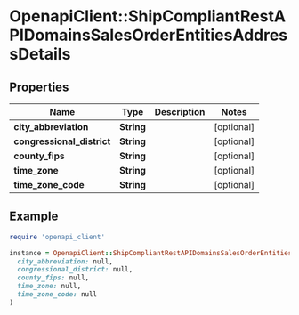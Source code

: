 # OpenapiClient::ShipCompliantRestAPIDomainsSalesOrderEntitiesAddressDetails

## Properties

| Name | Type | Description | Notes |
| ---- | ---- | ----------- | ----- |
| **city_abbreviation** | **String** |  | [optional] |
| **congressional_district** | **String** |  | [optional] |
| **county_fips** | **String** |  | [optional] |
| **time_zone** | **String** |  | [optional] |
| **time_zone_code** | **String** |  | [optional] |

## Example

```ruby
require 'openapi_client'

instance = OpenapiClient::ShipCompliantRestAPIDomainsSalesOrderEntitiesAddressDetails.new(
  city_abbreviation: null,
  congressional_district: null,
  county_fips: null,
  time_zone: null,
  time_zone_code: null
)
```

